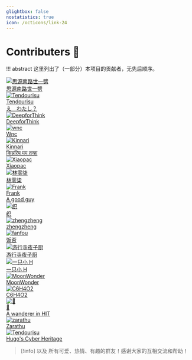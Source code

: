 ```yaml
---
glightbox: false
nostatistics: true
icon: /octicons/link-24
---
```


# Contributers 🥰

!!! abstract
    这里列出了（一部分）本项目的贡献者，无先后顺序。

<div class="flink-list">

<div class="flink-list-item">
    <a href="https://qiushao-e.github.io/" title="思源南路世一劈" target="_blank">
        <div class="flink-item-icon">
            <img src="https://qiushao-e.github.io/img/syq.jpg" alt="思源南路世一劈">
        </div>
        <div class="flink-item-name heti-skip">思源南路世一劈</div>
        <div class="flink-item-desc"></div>
    </a>
</div>

<div class="flink-list-item">
    <a href="https://tendourisu.github.io/" title="Tendourisu" target="_blank">
        <div class="flink-item-icon">
            <img src="https://raw.githubusercontent.com/Tendourisu/images/master/aris.png" alt="Tendourisu">
        </div>
        <div class="flink-item-name">Tendourisu</div>
        <div class="flink-item-desc">え　わたし？</div>
    </a>
</div>

<div class="flink-list-item">
    <a href="https://DeepforThink.github.io/" title="DeepforThink" target="_blank">
        <div class="flink-item-icon">
            <img src="https://raw.githubusercontent.com/DeepforThink/DeepforThink.github.io/refs/heads/main/images/touxiang.png" alt="DeepforThink">
        </div>
        <div class="flink-item-name heti-skip">DeepforThink</div>
        <div class="flink-item-desc"></div>
    </a>
</div>

<div class="flink-list-item">
    <a href="https://wncfht.github.io/notes/" title="wnc" target="_blank">
        <div class="flink-item-icon">
            <img src="https://raw.githubusercontent.com/WncFht/picture/main/picture/logo.jpg" alt="wnc">
        </div>
        <div class="flink-item-name heti-skip">Wnc</div>
        <div class="flink-item-desc"></div>
    </a>
</div>

<div class="flink-list-item">
    <a href="http://kinnariyamamatanha.github.io/" title="Kinnari" target="_blank">
        <div class="flink-item-icon">
            <img src="https://github.com/KinnariyaMamaTanha/KinnariyaMamaTanha.github.io/blob/main/overrides/img/avatar1.png?raw=true" alt="Kinnari">
        </div>
        <div class="flink-item-name heti-skip">Kinnari</div>
        <div class="flink-item-desc">किन्नरिय मम तण्हा</div>
    </a>
</div>

<div class="flink-list-item">
    <a href="https://pactheman123.github.io" title="Xiaopac" target="_blank">
        <div class="flink-item-icon">
            <img src="https://pactheman123.github.io/images/avatar.jpg" alt="Xiaopac">
        </div>
        <div class="flink-item-name heti-skip">Xiaopac</div>
        <div class="flink-item-desc"></div>
    </a>
</div>

<div class="flink-list-item">
    <a href="https://www.lintao.online" title="林零柒" target="_blank">
        <div class="flink-item-icon">
            <img src="../assets/images/llq.png" alt="林零柒">
        </div>
        <div class="flink-item-name heti-skip">林零柒</div>
        <div class="flink-item-desc"></div>
    </a>
</div>

<div class="flink-list-item">
    <a href="https://frank-whw.github.io/" title="Frank" target="_blank">
        <div class="flink-item-icon">
            <img src="../assets/images/frank.png" alt="Frank">
        </div>
        <div class="flink-item-name heti-skip">Frank</div>
        <div class="flink-item-desc">A good guy</div>
    </a>
</div>

<div class="flink-list-item">
    <a href="https://alicecooo.github.io/" title="织" target="_blank">
        <div class="flink-item-icon">
            <img src="../assets/images/zhi.png" alt="织">
        </div>
        <div class="flink-item-name heti-skip">织</div>
        <div class="flink-item-desc"></div>
    </a>
</div>

<div class="flink-list-item">
    <a href="" title="zhengzheng" target="_blank">
        <div class="flink-item-icon">
            <img src="../assets/images/zhengzheng.jpg" alt="zhengzheng">
        </div>
        <div class="flink-item-name heti-skip">zhengzheng</div>
        <div class="flink-item-desc"></div>
    </a>
</div>

<div class="flink-list-item">
    <a href="" title="fanfou" target="_blank">
        <div class="flink-item-icon">
            <img src="../assets/images/fanfou.jpg" alt="fanfou">
        </div>
        <div class="flink-item-name heti-skip">饭否</div>
        <div class="flink-item-desc"></div>
    </a>
</div>

<div class="flink-list-item">
    <a href="" title="游行寺夜子厨" target="_blank">
        <div class="flink-item-icon">
            <img src="../assets/images/yxsyzc.jpg" alt="游行寺夜子厨">
        </div>
        <div class="flink-item-name heti-skip">游行寺夜子厨</div>
        <div class="flink-item-desc"></div>
    </a>
</div>

<div class="flink-list-item">
    <a href="https://xiao-h.com/" title="一只小 H" target="_blank">
        <div class="flink-item-icon">
            <img src="https://bu.dusays.com/2023/01/19/63c902cb2f64b.png" alt="一只小 H">
        </div>
        <div class="flink-item-name heti-skip">一只小 H</div>
        <div class="flink-item-desc"></div>
    </a>
</div>

<div class="flink-list-item">
    <a href="https://ybw051114.github.io/" title="MoonWonder" target="_blank">
        <div class="flink-item-icon">
            <img src="../assets/images/moonwonder.jpg" alt="MoonWonder">
        </div>
        <div class="flink-item-name heti-skip">MoonWonder</div>
        <div class="flink-item-desc"></div>
    </a>
</div>

<div class="flink-list-item">
    <a href="https://www.zhihu.com/people/xuan-chen-44-87" title="C6H4O2" target="_blank">
        <div class="flink-item-icon">
            <img src="../assets/images/c6h4o2.png" alt="C6H4O2">
        </div>
        <div class="flink-item-name heti-skip">C6H4O2</div>
        <div class="flink-item-desc"></div>
    </a>
</div>

<div class="flink-list-item">
    <a href="https://durjustice.github.io/homepage/" title="🐳" target="_blank">
        <div class="flink-item-icon">
            <img src="../assets/images/whale.png" alt="🐳">
        </div>
        <div class="flink-item-name heti-skip">🐳</div>
        <div class="flink-item-desc">A wanderer in HIT</div>
    </a>
</div>

<div class="flink-list-item">
    <a href="https://stoic-yang.github.io/" title="zarathu" target="_blank">
        <div class="flink-item-icon">
            <img src="../assets/images/zarathu.png" alt="zarathu">
        </div>
        <div class="flink-item-name heti-skip">Zarathu</div>
        <div class="flink-item-desc"></div>
    </a>
</div>

<div class="flink-list-item">
    <a href="https://hugo0713.com" title="Hugo's Cyber Heritage" target="_blank">
        <div class="flink-item-icon">
            <img src="../assets/images/hugo.png" alt="Tendourisu">
        </div>
        <div class="flink-item-name">Hugo's Cyber Heritage</div>
        <div class="flink-item-desc"></div>
    </a>
</div>

</div>

> [!info] 以及
> 所有可爱、热情、有趣的群友！感谢大家的互相交流和帮助！
